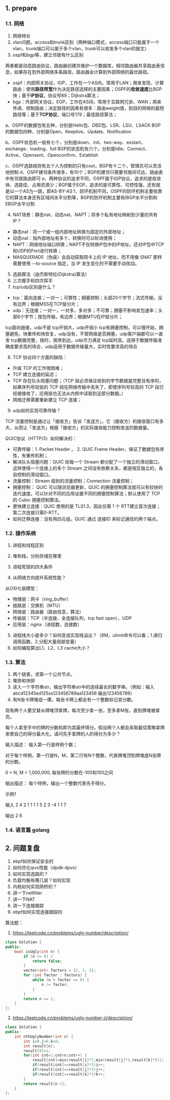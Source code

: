 ## 1. prepare

### 1.1. 网络

1. 网络特长
2. vlan问题，access和trunk区别（两种端口模式，access端口只能属于一个vlan，trunk端口可以属于多个vlan，trunk可以收发多个vlan的报文）
3. ospf和bgp等，建立邻居有什么区别

两者都是动态路由协议，路由器创建并维护一个数据库，相邻路由器共享路由表信息，如果存在到外部网络多条路径，路由器会计算到外部网络的最优路径。

- ospf：内部网关协议，IGP，工作在一个AS内，常用于LAN；用来发现、计算路由；使用**路径带宽**作为决定路径选择的主要因素；OSPF的**收敛速度**比BGP快；基于**IP协议**，协议号89；Dijkstra算法；
- bgp：外部网关协议，EGP，工作在AS间，常用于互联网冗余、WAN；用来传递、控制路由；决定路径的因素有很多：路由weight值，到目的网络的最短路径等；基于**TCP协议**，端口号179；最佳路径算法；

a、OSPF的数据包有五种，分别是Hello包、DBD包、LSR、LSU、LSACK
BGP的数据包四种，分别是Open、Keeplive、Update、Notification

b、OSPF状态机一般有七个，分别是down、init、two-way、exstart、exchange、loading、full
BGP的状态机有六个，分别是Idle、Connect、Active、Opensent、Openconfirm、Establish

c、OSPF选路规则有五个人为控制的只有cost，BGP有十二个，管理员可以灵活地控制
d、OSPF建邻条件很多，有10个；BGP的建邻只需要邻居间可达、路由表中有邻居路由即可
e、两种协议的追求不同，OSPF属于IGP协议，追求的是收敛快、选路佳、占用资源少；BGP属于EGP，追求的是可靠性、可控性强，还有就是以一个AS为一跳，即AS-BY-AS
f、防环机制不同，OSPF的防环机制主要依靠它的算法本身还有区域间水平分割等，BGP的防环机制主要有IBGP水平分割和EBGP水平分割

4. NAT场景：静态nat、动态nat、NAPT；将多个私有地址映射到少量的共有IP？

- 静态nat：将一个或一组内部地址转换为固定的外部地址；
- 动态nat：指外部地址有多个，转换时可以轮询使用；
- NAPT：网络地址端口转换；NAPT不仅转换IP包中的IP地址，还对IP包中TCP和UDP的Port进行转换；
- MASQUERADE（伪装）会自动获取网卡上的 IP 地址，而不用像 SNAT 那样需要使用 --to-source 指定，当 IP 发生变化时不需要手动改动。

5. 选路算法（迪杰斯特拉(Dijkstra)算法）
6. 三次握手和四次挥手
7. tcp/udp区别是什么？

- tcp：面向连接；一对一；可靠性；拥塞控制；头部20个字节；流式传输，没有边界；根据MSS在TCP层分片；
- udp：无连接；一对一，一对多，多对多；不可靠；拥塞不影响发包速率；头部8个字节；按包传输，有边界；根据MTU在IP层分片；

 tcp面向链接，udp不是
 tcp开销大，udp开销小
 tcp有拥塞控制，可以慢开始，拥塞避免，快重传和快恢复，udp没有，不管网络是否拥塞，udp客户端都可以一直发
 tcp数据完整，按时，按序到达，udp尽力满足
 tcp延时高，适用于数据传输准确度要求高的场合，udp适用于数据传输量大，实时性要求高的场合

8. TCP 协议四个方面的缺陷：

- 升级 TCP 的工作很困难；
- TCP 建立连接的延迟；
- TCP 存在队头阻塞问题；（TCP 层必须保证收到的字节数据是完整且有序的，如果序列号较低的 TCP 段在网络传输中丢失了，即使序列号较高的 TCP 段已经被接收了，应用层也无法从内核中读取到这部分数据。）
- 网络迁移需要重新建立 TCP 连接；

9. udp如何实现可靠传输？

TCP 流量控制是通过让「接收方」告诉「发送方」，它（接收方）的接收窗口有多大，从而让「发送方」根据「接收方」的实际接收能力控制发送的数据量。

QUIC协议（HTTP/3）如何解决的：

- 可靠传输：1. Packet Header 。 2. QUIC Frame Header。保证了数据包有序性，有重传机制；
- 解决队头阻塞问题：QUIC 给每一个 Stream 都分配了一个独立的滑动窗口，这样使得一个连接上的多个 Stream 之间没有依赖关系，都是相互独立的，各自控制的滑动窗口。
- 流量控制：Stream 级别的流量控制；Connection 流量控制；
- 拥塞控制： QUIC 可以随浏览器更新，QUIC 的拥塞控制算法就可以有较快的迭代速度。可以针对不同的应用设置不同的拥塞控制算法；默认使用了 TCP 的 Cubic 拥塞控制算法。
- 更快建立连接：QUIC 使用的是 TLS1.3，因此仅需 1 个 RTT建立首次连接；第二次连接只需0-RTT。
- 如何迁移连接：没有用四元组，QUIC 通过 连接ID 来标记通信的两个端点。

### 1.2. 操作系统

1. 进程和线程区别
2. 堆和栈，分别存储在哪里
3. 进程死锁的四大条件

4. 从网络方向提升系统性能？

从OSI七层模型：

- 物理层：网卡（ring_buffer）
- 链路层：交换机（MTU）
- 网络层：路由器（路由信息，算法）
- 传输层：TCP（半连接、全连接队列，tcp fast open）、UDP
- 应用层：nginx（进程数，连接数）

5. 进程栈大小是多少？如何变成实现栈溢出？（8M，ulimit命令可以看；1.递归调用函数、2.分配大量局部变量）
6. 如何编程算出L1、L2、L3 cache大小？


### 1.3. 算法

1. 两个链表，求第一个公共节点。
2. 堆排和快排
3. 读入一个字符串str，输出字符串str中的连续最长的数字串。（例如：输入abcd12345ed125ss123456789aa123456  输出123456789）
4. 有N张卡牌堆成一摞，每张卡牌上都会有一个整数标记其分数。

现有两个人要交替从牌堆顶拿牌，每次至少拿一张，至多拿M张，直到牌堆被拿完。

每个人拿至手中的牌的分数和即为其最终得分。假设两个人都会采取最佳策略拿牌来使自己的得分最大化，请问先手拿牌的人的得分为多少？

输入描述：
输入第一行是样例个数；

对于每个样例，第一行是N，M，第二行有N个整数，代表牌堆顶到牌堆底N张牌的分数。

0 < N, M < 1,000,000,  每张牌的分数在-100和100之间

输出描述：
每个样例，输出一个整数代表先手得分。

示例1

输入
2
4 2
1 1 1 1
5 2
3 -4 1 1 7

输出
2
6

### 1.4. 语言篇 golang


## 2. 问题复盘

1. ebpf如何保证安全的
2. 如何优化ipvs性能（dpdk-dpvs）
3. 如何实现选路的？
4. 负载均衡有哪几层？如何实现
5. 内核如何实现网桥的？
6. 讲一下netfilter
7. 讲一下NAT
8. 讲一下连接跟踪
9. ebpf如何实现连接跟踪的

算法题：
1. https://leetcode.cn/problems/ugly-number/description/

```c++
class Solution {
public:
    bool isUgly(int n) {
        if (n <= 0) {
            return false;
        }
        vector<int> factors = {2, 3, 5};
        for (int factor : factors) {
            while (n % factor == 0) {
                n /= factor;
            }
        }
        return n == 1;
    }
};
```

2. https://leetcode.cn/problems/ugly-number-ii/description/

```c++
class Solution {
public:
    int nthUglyNumber(int n) {
        int i=0,j=0,k=0;
	    int result[n];
	    result[0]=1;
	    for(int cnt=1;cnt<n;cnt++) {
		    result[cnt]=min(result[i]*2,min(result[j]*3,result[k]*5));
		    if(result[cnt]==result[i]*2)i++;
		    if(result[cnt]==result[j]*3)j++;
		    if(result[cnt]==result[k]*5)k++;
        }
        return result[n-1];
    }
};
```
